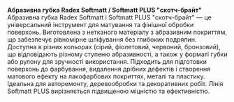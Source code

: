 **Абразивна губка Radex Softmatt / Softmatt PLUS "скотч-брайт"**  
Абразивна губка Radex Softmatt і Softmatt PLUS "скотч-брайт" — це універсальний інструмент для матування та фінішної обробки поверхонь. Виготовлена з нетканого матеріалу з абразивним покриттям, що забезпечує рівномірне шліфування без глибоких подряпин. Доступна в різних кольорах (сірий, фіолетовий, червоний, бронзовий), що відповідають різному ступеню абразивності, а також у форматі губки або рулону для зручності використання. Підходить для підготовки поверхонь до фарбування, видалення дрібних дефектів і створення матового ефекту на лакофарбових покриттях, металі та пластику. Ідеальна для авторемонту, деревообробки та декоративних робіт. Лінія Softmatt PLUS вирізняється підвищеною міцністю та ефективністю.